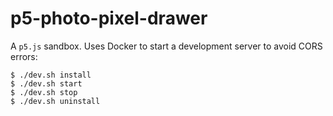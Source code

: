 # p5-photo-pixel-drawer

A `p5.js` sandbox.  Uses Docker to start a development server to avoid CORS errors:
 ```
 $ ./dev.sh install
 $ ./dev.sh start
 $ ./dev.sh stop
 $ ./dev.sh uninstall
 ```
